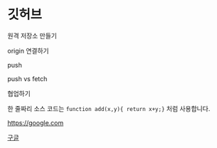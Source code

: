 # 깃허브

원격 저장소 만들기

origin 연결하기

push

push vs fetch

협업하기

한 줄짜리 소스 코드는 `function add(x,y){ return x+y;}` 처럼 사용합니다.


<https://google.com>

[구글](https://google.com)
